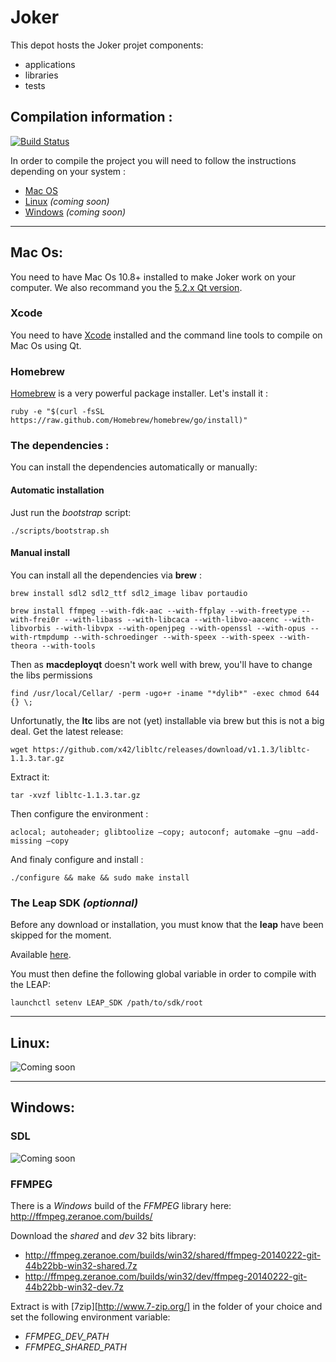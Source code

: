 Joker
=====

This depot hosts the Joker projet components:

* applications
* libraries
* tests

Compilation information :
-------------------------

[![Build Status](https://travis-ci.org/Phonations/Joker.png?branch=master)](https://travis-ci.org/Phonations/Joker)

In order to compile the  project you will need to follow the instructions depending on your system :

* [Mac OS](#mac)
* [Linux](#linux) _(coming soon)_
* [Windows](#windows) _(coming soon)_

***


## <a name="mac"></a> Mac Os:

You need to have Mac Os 10.8+ installed to make Joker work on your computer. We also recommand you the [5.2.x Qt version](http://download.qt-project.org/official_releases/online_installers/qt-opensource-mac-x64-1.5.0-1-online.dmg).

### Xcode

You need to have [Xcode](https://developer.apple.com/xcode/) installed and the command line tools to compile on Mac Os using Qt.

### Homebrew

[Homebrew](http://brew.sh/) is a very powerful package installer. Let's install it :

    ruby -e "$(curl -fsSL https://raw.github.com/Homebrew/homebrew/go/install)"
    
### The dependencies :

You can install the dependencies automatically or manually:

#### Automatic installation

Just run the *bootstrap* script:

    ./scripts/bootstrap.sh
    
#### Manual install

You can install all the dependencies via __brew__ :

    brew install sdl2 sdl2_ttf sdl2_image libav portaudio
    
    brew install ffmpeg --with-fdk-aac --with-ffplay --with-freetype --with-frei0r --with-libass --with-libcaca --with-libvo-aacenc --with-libvorbis --with-libvpx --with-openjpeg --with-openssl --with-opus --with-rtmpdump --with-schroedinger --with-speex --with-speex --with-theora --with-tools
    
    
Then as __macdeployqt__ doesn't work well with brew, you'll have to change the libs permissions

    find /usr/local/Cellar/ -perm -ugo+r -iname "*dylib*" -exec chmod 644 {} \;

Unfortunatly, the __ltc__ libs are not (yet) installable via brew but this is not a big deal.
Get the latest release:

    wget https://github.com/x42/libltc/releases/download/v1.1.3/libltc-1.1.3.tar.gz
    
Extract it:

    tar -xvzf libltc-1.1.3.tar.gz
    
Then configure the environment :

    aclocal; autoheader; glibtoolize –copy; autoconf; automake –gnu –add-missing –copy
    
And finaly configure and install :

    ./configure && make && sudo make install

### The Leap SDK _(optionnal)_

Before any download or installation, you must know that the **leap** have been skipped for the moment.

Available [here](https://developer.leapmotion.com).

You must then define the following global variable in order to compile with the LEAP: 

    launchctl setenv LEAP_SDK /path/to/sdk/root


***
## <a name="linux"></a> Linux:

![Coming soon](http://openclipart.org/image/300px/svg_to_png/118519/Red_Coming_Soon_Stamp.png)
    
***
## <a name="windows"></a> Windows:

### SDL

![Coming soon](http://openclipart.org/image/300px/svg_to_png/118519/Red_Coming_Soon_Stamp.png)

### FFMPEG

There is a *Windows* build of the *FFMPEG* library here: http://ffmpeg.zeranoe.com/builds/

Download the *shared* and *dev* 32 bits library:

* http://ffmpeg.zeranoe.com/builds/win32/shared/ffmpeg-20140222-git-44b22bb-win32-shared.7z
* http://ffmpeg.zeranoe.com/builds/win32/dev/ffmpeg-20140222-git-44b22bb-win32-dev.7z

Extract is with [7zip][http://www.7-zip.org/] in the folder of your choice and set the following environment variable:

* *FFMPEG_DEV_PATH*
* *FFMPEG_SHARED_PATH*
	


